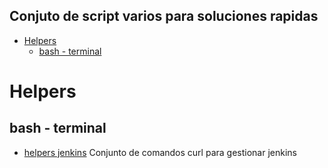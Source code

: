 Conjuto de script varios para soluciones rapidas
---

<!-- TOC depthFrom:1 depthTo:6 withLinks:1 updateOnSave:1 orderedList:0 -->

- [Helpers](#helpers)
	- [bash - terminal](#bash-terminal)

<!-- /TOC -->

# Helpers
## bash - terminal

- [helpers jenkins](./helpers_jenkins.sh) Conjunto de comandos curl para gestionar jenkins
